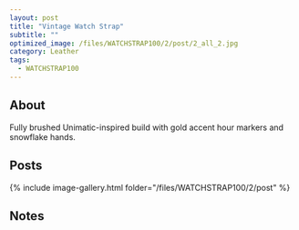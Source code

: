 ```yaml
---
layout: post
title: "Vintage Watch Strap"
subtitle: "" 
optimized_image: /files/WATCHSTRAP100/2/post/2_all_2.jpg
category: Leather
tags:
  - WATCHSTRAP100
---
```


## About

Fully brushed Unimatic-inspired build with gold accent hour markers and snowflake hands.⁠

## Posts

{% include image-gallery.html folder="/files/WATCHSTRAP100/2/post" %}

## Notes


